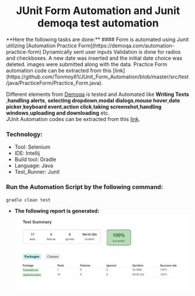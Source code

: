 <h1 align="center">JUnit Form Automation and Junit demoqa test automation</h1>
**Here the following tasks are done:**
#### Form is automated using Junit utilizing [Automation Practice Form](https://demoqa.com/automation-practice-form)
Dynamically sent user inputs
Validation is done for radios and checkboxes.
A new date was inserted and the initial date choice was deleted.
images were submitted along with the data.
Practice Form automation code can be extracted from this [link](https://github.com/Tonmoy61/JUnit_Form_Automation/blob/master/src/test/java/PracticeForm/Practice_Form.java).


Different elements from [Demoqa](https://demoqa.com/) is tested and Automated like **Writing Texts** ,**handling alerts**, **selecting dropdown**,**modal dialogs**,**mouse hover**,**date picker**,**keyboard event**,**action click**,**taking screenshot**,**handling windows**,**uploading and downloading** etc. </br>
JUnit Automation codes can be extracted from this [link](https://github.com/Tonmoy61/JUnit_Form_Automation/blob/master/src/test/java/TestAutomation/Test_Automation.java).


### **Technology:** </br>
- Tool: Selenium
- IDE: Intellij
- Build tool: Gradle
- Language: Java
- Test_Runner: Junit
### Run the Automation Script by the following command:
 ```
 gradle clean test 
 ```
- **The following report is generated:**
![report](https://github.com/Tonmoy61/JUnit_Form_Automation/blob/master/gradle/wrapper/report.png)
